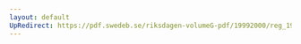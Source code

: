 ```yaml
---
layout: default
UpRedirect: https://pdf.swedeb.se/riksdagen-volumeG-pdf/19992000/reg_19992000/reg_19992000_0017.pdf
---
```

